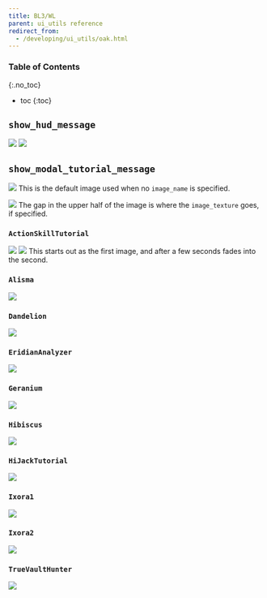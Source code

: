 ```yaml
---
title: BL3/WL
parent: ui_utils reference
redirect_from:
  - /developing/ui_utils/oak.html
---
```


### Table of Contents
{:.no_toc}
- toc
{:toc}

## `show_hud_message`
![](/assets/images/ui_utils/bl3_hud_message.jpg)
![](/assets/images/ui_utils/wl_hud_message.jpg)

## `show_modal_tutorial_message`
![](/assets/images/ui_utils/bl3_modal_tutorial_message.jpg)
This is the default image used when no `image_name` is specified.

![](/assets/images/ui_utils/wl_modal_tutorial_message.jpg)
The gap in the upper half of the image is where the `image_texture` goes, if specified.

### `ActionSkillTutorial`
![](/assets/images/ui_utils/bl3_modal_actionskilltutorial_p1.jpg)
![](/assets/images/ui_utils/bl3_modal_actionskilltutorial_p2.jpg)
This starts out as the first image, and after a few seconds fades into the second.

### `Alisma`
![](/assets/images/ui_utils/bl3_modal_alisma.jpg)
### `Dandelion`
![](/assets/images/ui_utils/bl3_modal_dandelion.jpg)
### `EridianAnalyzer`
![](/assets/images/ui_utils/bl3_modal_eridiananalyzer.jpg)
### `Geranium`
![](/assets/images/ui_utils/bl3_modal_geranium.jpg)
### `Hibiscus`
![](/assets/images/ui_utils/bl3_modal_hibiscus.jpg)
### `HiJackTutorial`
![](/assets/images/ui_utils/bl3_modal_hijacktutorial.jpg)
### `Ixora1`
![](/assets/images/ui_utils/bl3_modal_ixora1.jpg)
### `Ixora2`
![](/assets/images/ui_utils/bl3_modal_ixora2.jpg)
### `TrueVaultHunter`
![](/assets/images/ui_utils/bl3_modal_truevaulthunter.jpg)

